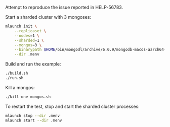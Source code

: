 Attempt to reproduce the issue reported in HELP-56783.

Start a sharded cluster with 3 mongoses:
```bash
mlaunch init \
    --replicaset \
    --nodes=1 \
    --sharded=1 \
    --mongos=3 \
    --binarypath $HOME/bin/mongodl/archive/6.0.9/mongodb-macos-aarch64-enterprise-6.0.9/bin \
    --dir .menv
```

Build and run the example:
```bash
./build.sh
./run.sh
```

Kill a mongos:
```bash
./kill-one-mongos.sh
```

To restart the test, stop and start the sharded cluster processes:
```bash
mlaunch stop --dir .menv
mlaunch start --dir .menv
```
